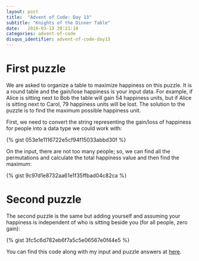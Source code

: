 ```yaml
---
layout: post
title:  "Advent of Code: Day 13"
subtitle: "Knights of the Dinner Table"
date:   2016-03-13 20:21:10
categories: advent-of-code
disqus_identifier: advent-of-code-day13
---
```

# First puzzle 
We are asked to organize a table to maximize happiness on this puzzle. It is a round table and the gain/lose happiness is your input data. For example, if Alice is sitting next to Bob the table will gain 54 happiness units, but if Alice is sitting next to Carol, 79 happiness units will be lost. The solution to the puzzle is to find the maximum possible happiness unit.

First, we need to convert the string representing the gain/loss of happiness for people into a data type we could work with:

{% gist 053e1e1116722e5cf94f15033abbd30f %}

On the input, there are not too many people; so, we can find all the permutations and calculate the total happiness value and then find the maximum:

{% gist 9c97d1e8732aa61e1f35ffbad04c82ca %}

# Second puzzle
The second puzzle is the same but adding yourself and assuming your happiness is independent of who is sitting beside you (for all people, zero gain):

{% gist 3fc5c6d782eb6f7a5c5e06567e0f44e5 %}

You can find this code along with my input and puzzle answers at [here](https://github.com/darienmt/advent-of-code/blob/master/scala/src/main/scala/Day13.sc).